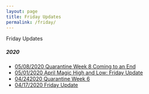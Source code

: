 ```yaml
---
layout: page
title: Friday Updates
permalink: /friday/
---
```

Friday Updates

##### 2020
- [05/08/2020 Quarantine Week 8 Coming to an End](https://tactictalisman.github.io/2020/05/08/quarantine-week-eight.html)
- [05/01/2020 April Magic High and Low: Friday Update](https://tactictalisman.github.io/2020/05/01/april-magic.html)
- [04/242020 Quarantine Week 6](https://tactictalisman.github.io/2020/04/24/Quarantine-Friday-Update.html)
- [04/17/2020 Friday Update](https://tactictalisman.github.io/2020/04/17/Friday-Update.html)
